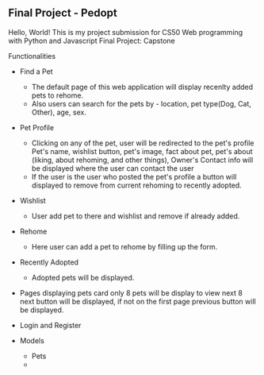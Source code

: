 ## Final Project - Pedopt

Hello, World!
This is my project submission for CS50 Web programming with Python and Javascript
Final Project: Capstone

Functionalities

+ Find a Pet
  + The default page of this web application will display recenlty added pets to rehome. 
  + Also users can search for the pets by \- location, pet type(Dog, Cat, Other), age, sex.

+ Pet Profile
  + Clicking on any of the pet, user will be redirected to the pet's profile Pet's name, wishlist button, pet's image, fact about pet, pet's about (liking, about rehoming, and other things), Owner's Contact info will be displayed where the user can contact the user
  + If the user is the user who posted the pet's profile a button will displayed to remove from current rehoming to recently adopted.

+ Wishlist
  + User add pet to there and wishlist and remove if already added.

+ Rehome 
  + Here user can add a pet to rehome by filling up the form.

+ Recently Adopted
  + Adopted pets will be displayed.

+ Pages displaying pets card only 8 pets will be display to view next 8 next button will be displayed, if not on the first page previous button will be displayed.

+ Login and Register

+ Models 
  + Pets
  + 
